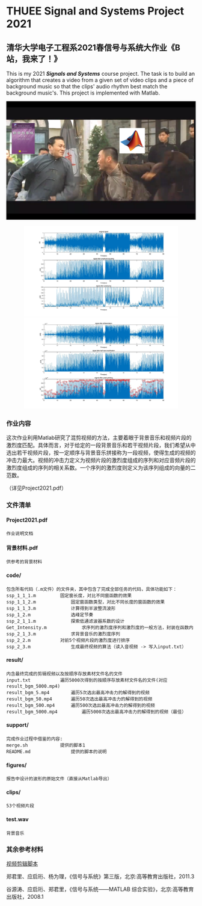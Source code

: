 # THUEE Signal and Systems Project 2021
## 清华大学电子工程系2021春信号与系统大作业《B站，我来了！》

This is my 2021 **_Signals and Systems_** course project. The task is to build an algorithm that creates a video from a given set of video clips and a piece of background music so that the clips' audio rhythm best match the background music's. This project is implemented with Matlab.

![ss_cover](./ss_cover.png)

<div align=center><img src="./figures/2_1_3%20figure1.jpg" width=410 ><img src="./figures/2_1_3%20figure2.jpg" width=410 ><img/></div>

### 作业内容
这次作业利用Matlab研究了混剪视频的方法，主要着眼于背景音乐和视频片段的激烈度匹配。具体而言，对于给定的一段背景音乐和若干视频片段，我们希望从中选出若干视频片段，按一定顺序与背景音乐拼接称为一段视频，使得生成的视频的冲击力最大。视频的冲击力定义为视频片段的激烈度组成的序列和对应音频片段的激烈度组成的序列的相关系数。一个序列的激烈度则定义为该序列组成的向量的二范数。

（详见Project2021.pdf）

### 文件清单
#### Project2021.pdf
	作业说明文档

#### 背景材料.pdf
	供参考的背景材料

#### code/
    包含所有代码（.m文件）的文件夹，其中包含了完成全部任务的代码，具体功能如下：
	ssp_1_1_1.m			固定窗长度，对比不同窗函数的效果
	ssp_1_1_2.m		    	固定窗函数类型，对比不同长度的窗函数的效果
	ssp_1_1_3.m		    	计算得到半波整流波形
	ssp_1_2.m		    	选峰定节奏
	ssp_2_1_1.m		    	探索低通滤波器系数的设计
	Get_Intensity.m	    		求序列的激烈度序列和激烈度的一般方法，封装在函数内
	ssp_2_1_3.m		    	求背景音乐的激烈度序列
	ssp_2_2.m			对前5个视频片段的激烈度进行排序
	ssp_2_3.m		    	生成最终视频的算法（读入音视频 -> 写入input.txt）


#### result/ 	
	内含最终完成的剪辑视频以及按顺序存放素材文件名的文件
	input.txt  			遍历5000次得到的按顺序存放素材文件名的文件(对应result_bgm_5000.mp4)
	result_bgm_5.mp4 		遍历5次选出最高冲击力的解得到的视频
	result_bgm_50.mp4 		遍历50次选出最高冲击力的解得到的视频
	result_bgm_500.mp4 		遍历500次选出最高冲击力的解得到的视频
	result_bgm_5000.mp4 		遍历5000次选出最高冲击力的解得到的视频（最佳）


#### support/
 	完成作业过程中借鉴的内容:
	merge.sh			提供的脚本1
	README.md		    	提供的脚本的说明


#### figures/
	报告中设计的波形的原始文件（直接从Matlab导出）

#### clips/
	53个视频片段

#### test.wav
	背景音乐

### 其余参考材料
[视频剪辑脚本](https://github.com/zhangzw16/Project-for-Signals-and-Systems-2021)

郑君里、应启珩、杨为理，《信号与系统》第三版，北京:高等教育出版社，2011.3

谷源涛、应启珩、郑君里，《信号与系统——MATLAB 综合实验》，北京:高等教育出版社，2008.1

